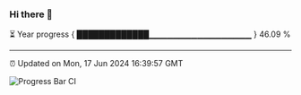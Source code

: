 ### Hi there 👋

⏳ Year progress { █████████████▁▁▁▁▁▁▁▁▁▁▁▁▁▁▁▁▁ } 46.09 %

---

⏰ Updated on Mon, 17 Jun 2024 16:39:57 GMT

![Progress Bar CI](https://github.com/IshwaranRudhara/GIT-ACTION/workflows/Progress%20Bar%20CI/badge.svg)
